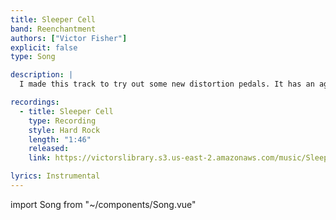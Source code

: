 ```yaml
---
title: Sleeper Cell
band: Reenchantment
authors: ["Victor Fisher"]
explicit: false
type: Song

description: |
  I made this track to try out some new distortion pedals. It has an aggressive sound, and I was able to include a disco sounding electric piano as well!

recordings:
  - title: Sleeper Cell
    type: Recording
    style: Hard Rock
    length: "1:46"
    released: 
    link: https://victorslibrary.s3.us-east-2.amazonaws.com/music/Sleeper+Cell/Sleeper+Cell.mp3

lyrics: Instrumental
---
```


import Song from "~/components/Song.vue"

<Song :songData="$frontmatter" />
